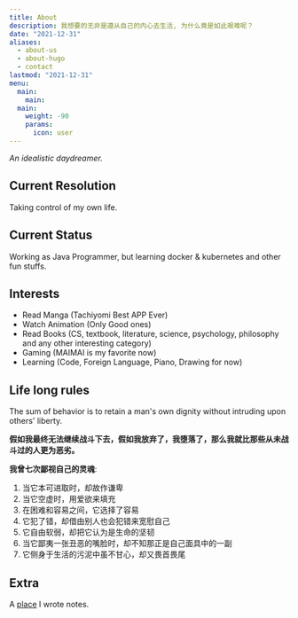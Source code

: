 ```yaml
---
title: About
description: 我想要的无非是遵从自己的内心去生活, 为什么竟是如此艰难呢？
date: "2021-12-31"
aliases:
  - about-us
  - about-hugo
  - contact
lastmod: "2021-12-31"
menu:
  main:
    main: 
  main:
    weight: -90
    params:
      icon: user
---
```


_An idealistic daydreamer._

## Current Resolution

Taking control of my own life.

## Current Status

Working as Java Programmer, but learning docker & kubernetes and other fun stuffs.

## Interests

- Read Manga (Tachiyomi Best APP Ever)
- Watch Animation (Only Good ones)
- Read Books (CS, textbook, literature, science, psychology, philosophy and any other interesting category)
- Gaming (MAIMAI is my favorite now)
- Learning (Code, Foreign Language, Piano, Drawing for now)

## Life long rules

The sum of behavior is to retain a man's own dignity without intruding upon others' liberty.

**假如我最终无法继续战斗下去，假如我放弃了，我堕落了，那么我就比那些从未战斗过的人更为恶劣。**

**我曾七次鄙视自己的灵魂**:

1. 当它本可进取时，却故作谦卑
2. 当它空虚时，用爱欲来填充
3. 在困难和容易之间，它选择了容易
4. 它犯了错，却借由别人也会犯错来宽慰自己
5. 它自由软弱，却把它认为是生命的坚韧
6. 当它鄙夷一张丑恶的嘴脸时，却不知那正是自己面具中的一副
7. 它侧身于生活的污泥中虽不甘心，却又畏首畏尾

## Extra

A [place](https://rin.azusachino.cn) I wrote notes.
